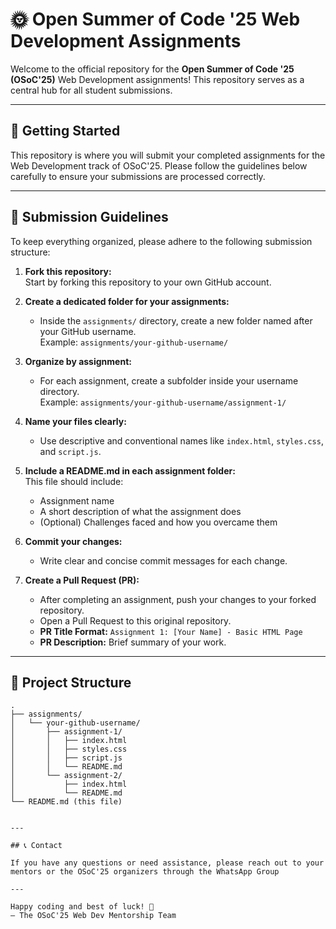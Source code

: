 # 🌞 Open Summer of Code '25 Web Development Assignments

Welcome to the official repository for the **Open Summer of Code '25 (OSoC'25)** Web Development assignments! This repository serves as a central hub for all student submissions.

---

## 🚀 Getting Started

This repository is where you will submit your completed assignments for the Web Development track of OSoC'25. Please follow the guidelines below carefully to ensure your submissions are processed correctly.

---

## 📝 Submission Guidelines

To keep everything organized, please adhere to the following submission structure:

1. **Fork this repository:**  
   Start by forking this repository to your own GitHub account.

2. **Create a dedicated folder for your assignments:**
   - Inside the `assignments/` directory, create a new folder named after your GitHub username.  
     Example: `assignments/your-github-username/`

3. **Organize by assignment:**
   - For each assignment, create a subfolder inside your username directory.  
     Example: `assignments/your-github-username/assignment-1/`

4. **Name your files clearly:**
   - Use descriptive and conventional names like `index.html`, `styles.css`, and `script.js`.

5. **Include a README.md in each assignment folder:**  
   This file should include:
   - Assignment name
   - A short description of what the assignment does
   - (Optional) Challenges faced and how you overcame them

6. **Commit your changes:**
   - Write clear and concise commit messages for each change.

7. **Create a Pull Request (PR):**
   - After completing an assignment, push your changes to your forked repository.
   - Open a Pull Request to this original repository.
   - **PR Title Format:** `Assignment 1: [Your Name] - Basic HTML Page`
   - **PR Description:** Brief summary of your work.

---

## 📂 Project Structure

```text
.
├── assignments/
│   └── your-github-username/
│       ├── assignment-1/
│       │   ├── index.html
│       │   ├── styles.css
│       │   ├── script.js
│       │   └── README.md
│       └── assignment-2/
│           ├── index.html
│           └── README.md
└── README.md (this file)


---

## 📞 Contact

If you have any questions or need assistance, please reach out to your mentors or the OSoC'25 organizers through the WhatsApp Group

---

Happy coding and best of luck! 🚀  
– The OSoC'25 Web Dev Mentorship Team
